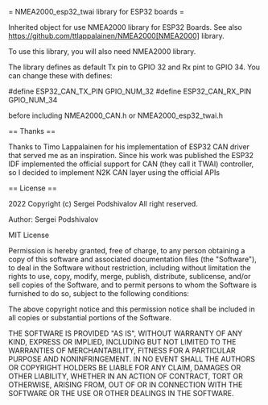 = NMEA2000_esp32_twai library for ESP32 boards =

Inherited object for use NMEA2000 library for ESP32 Boards.
See also https://github.com/ttlappalainen/NMEA2000[NMEA2000] library.

To use this library, you will also need NMEA2000 library.

The library defines as default Tx pin to GPIO 32 and Rx pint to GPIO 34. You can 
change these with defines:

  #define ESP32_CAN_TX_PIN GPIO_NUM_32
  #define ESP32_CAN_RX_PIN GPIO_NUM_34

before including NMEA2000_CAN.h or NMEA2000_esp32_twai.h

== Thanks ==

Thanks to Timo Lappalainen for his implementation of ESP32 CAN driver that served me as an inspiration.
Since his work was published the ESP32 IDF implemented the official support for CAN (they call it TWAI) controller,
so I decided to implement N2K CAN layer using the official APIs

== License ==


2022 Copyright (c) Sergei Podshivalov  All right reserved.

Author: Sergei Podshivalov

MIT License

Permission is hereby granted, free of charge, to any person obtaining a copy of
this software and associated documentation files (the "Software"), to deal in
the Software without restriction, including without limitation the rights to use,
copy, modify, merge, publish, distribute, sublicense, and/or sell copies of the
Software, and to permit persons to whom the Software is furnished to do so,
subject to the following conditions:

The above copyright notice and this permission notice shall be included in all
copies or substantial portions of the Software.

THE SOFTWARE IS PROVIDED "AS IS", WITHOUT WARRANTY OF ANY KIND, EXPRESS OR IMPLIED,
INCLUDING BUT NOT LIMITED TO THE WARRANTIES OF MERCHANTABILITY, FITNESS FOR A
PARTICULAR PURPOSE AND NONINFRINGEMENT. IN NO EVENT SHALL THE AUTHORS OR COPYRIGHT
HOLDERS BE LIABLE FOR ANY CLAIM, DAMAGES OR OTHER LIABILITY, WHETHER IN AN ACTION OF
CONTRACT, TORT OR OTHERWISE, ARISING FROM, OUT OF OR IN CONNECTION WITH THE SOFTWARE
OR THE USE OR OTHER DEALINGS IN THE SOFTWARE.
